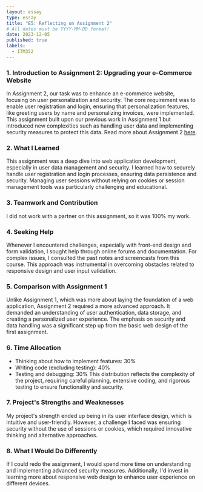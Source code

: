 ```yaml
---
layout: essay
type: essay
title: "E5: Reflecting on Assignment 2"
# All dates must be YYYY-MM-DD format!
date: 2023-12-05
published: true
labels:
  - ITM352
---
```


### 1. Introduction to Assignment 2: Upgrading your e-Commerce Website
In Assignment 2, our task was to enhance an e-commerce website, focusing on user personalization and security. The core requirement was to enable user registration and login, ensuring that personalization features, like greeting users by name and personalizing invoices, were implemented. This assignment built upon our previous work in Assignment 1 but introduced new complexities such as handling user data and implementing security measures to protect this data. Read more about Assignment 2 <a href="https://dport96.github.io/ITM352/morea/150.Assignment2/experience-Assignment2.html">here</a>.

### 2. What I Learned
This assignment was a deep dive into web application development, especially in user data management and security. I learned how to securely handle user registration and login processes, ensuring data persistence and security. Managing user sessions without relying on cookies or session management tools was particularly challenging and educational.

### 3. Teamwork and Contribution
I did not work with a partner on this assignment, so it was 100% my work.

### 4. Seeking Help
Whenever I encountered challenges, especially with front-end design and form validation, I sought help through online forums and documentation. For complex issues, I consulted the past notes and screencasts from this course. This approach was instrumental in overcoming obstacles related to responsive design and user input validation.

### 5. Comparison with Assignment 1
Unlike Assignment 1, which was more about laying the foundation of a web application, Assignment 2 required a more advanced approach. It demanded an understanding of user authentication, data storage, and creating a personalized user experience. The emphasis on security and data handling was a significant step up from the basic web design of the first assignment.

### 6. Time Allocation
- Thinking about how to implement features: 30%
- Writing code (excluding testing): 40%
- Testing and debugging: 30%
This distribution reflects the complexity of the project, requiring careful planning, extensive coding, and rigorous testing to ensure functionality and security.

### 7. Project's Strengths and Weaknesses
My project's strength ended up being in its user interface design, which is intuitive and user-friendly. However, a challenge I faced was ensuring security without the use of sessions or cookies, which required innovative thinking and alternative approaches.

### 8. What I Would Do Differently
If I could redo the assignment, I would spend more time on understanding and implementing advanced security measures. Additionally, I'd invest in learning more about responsive web design to enhance user experience on different devices.
